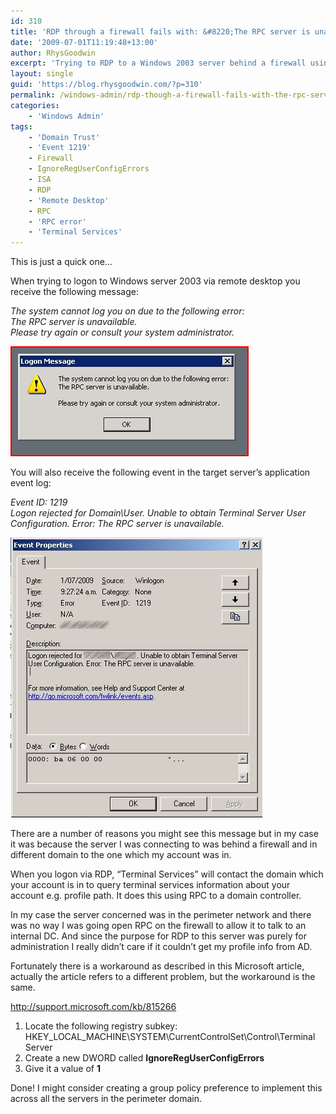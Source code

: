 ```yaml
---
id: 310
title: 'RDP through a firewall fails with: &#8220;The RPC server is unavaliable&#8221;'
date: '2009-07-01T11:19:48+13:00'
author: RhysGoodwin
excerpt: 'Trying to RDP to a Windows 2003 server behind a firewall using an account from a trusted domain fails with an RPC error. An easy workaround without opening up RPC on the firewall!'
layout: single
guid: 'https://blog.rhysgoodwin.com/?p=310'
permalink: /windows-admin/rdp-though-a-firewall-fails-with-the-rpc-server-is-unavaliable/
categories:
    - 'Windows Admin'
tags:
    - 'Domain Trust'
    - 'Event 1219'
    - Firewall
    - IgnoreRegUserConfigErrors
    - ISA
    - RDP
    - 'Remote Desktop'
    - RPC
    - 'RPC error'
    - 'Terminal Services'
---
```


This is just a quick one…

When trying to logon to Windows server 2003 via remote desktop you receive the following message:

*The system cannot log you on due to the following error:  
The RPC server is unavailable.  
Please try again or consult your system administrator.*

*[![RCPError](/content/uploads/2009/07/RCPError.JPG "RCP Error")](/content/uploads/2009/07/RCPError.JPG)*

You will also receive the following event in the target server’s application event log:

*Event ID: 1219  
Logon rejected for Domain\\User. Unable to obtain Terminal Server User Configuration. Error: The RPC server is unavailable.*

[![Event ID 1219](/content/uploads/2009/07/WinLogonError.JPG "Event ID 1219")](/content/uploads/2009/07/WinLogonError.JPG)

There are a number of reasons you might see this message but in my case it was because the server I was connecting to was behind a firewall and in different domain to the one which my account was in.

When you logon via RDP, “Terminal Services” will contact the domain which your account is in to query terminal services information about your account e.g. profile path. It does this using RPC to a domain controller.

In my case the server concerned was in the perimeter network and there was no way I was going open RPC on the firewall to allow it to talk to an internal DC. And since the purpose for RDP to this server was purely for administration I really didn’t care if it couldn’t get my profile info from AD.

Fortunately there is a workaround as described in this Microsoft article, actually the article refers to a different problem, but the workaround is the same.

<http://support.microsoft.com/kb/815266>

1. Locate the following registry subkey:  
    HKEY\_LOCAL\_MACHINE\\SYSTEM\\CurrentControlSet\\Control\\Terminal Server
2. Create a new DWORD called **IgnoreRegUserConfigErrors**
3. Give it a value of **1**

Done! I might consider creating a group policy preference to implement this across all the servers in the perimeter domain.